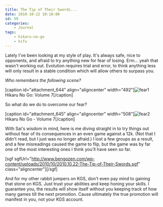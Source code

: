 ```yaml
---
title: The Tip of Their Swords...
date: 2010-10-22 10:18:00
id: 59
categories:
	- Journal
tags:
	- hikaru-no-go
	- kifu
---
```


Lately I've been looking at my style of play. It's always safe, nice to opponents, and afraid to try anything new for fear of losing. Erm... yeah that wasn't working out. Evolution requires trial and error, to think anything less will only result in a stable condition which will allow others to surpass you.

_Who remembers the following scene?_

[caption id="attachment_644" align="aligncenter" width="492"]![](http://www.bengozen.com/wp-content/uploads/2010/10/fear1-615x1024.jpg "fear1") Hikaru No Go: Volume 7[/caption]

<!--more-->So what do we do to overcome our fear?

[caption id="attachment_645" align="aligncenter" width="508"]![](http://www.bengozen.com/wp-content/uploads/2010/10/fear2-635x1024.jpg "fear2") Hikaru No Go - Volume 7[/caption]

With Sai's wisdom in mind, here is me diving straight in to try things out without fear of its consequences in an even game against a 12k. (Not that I didn't read, but I just was no longer afraid.) I lost a few groups as a result, and a few misreadings caused the game to flip, but the game was by far one of the most interesting ones I think you'll have seen so far.

[sgf sgfUrl="http://www.bengozen.com/wp-content/uploads/2010/10/2010.10.22-The-Tip-of-Their-Swords.sgf" class="aligncenter"][/sgf]

And for my other rabbit jumpers on KGS, don't even pay mind to gaining that stone on KGS. Just trust your abilities and keep honing your skills. I guarantee you, the results will show itself without you keeping track of how many games till the next promotion. Cause ultimately the true promotion will manifest in you, not your KGS account.